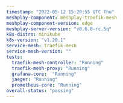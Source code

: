```yaml
---
timestamp: "2022-05-12 15:20:55 UTC Thu"
meshplay-component: meshplay-traefik-mesh
meshplay-component-version: edge
meshplay-server-version: "v0.6.0-rc.5q"
k8s-distro: minikube
k8s-version: "v1.20.1"
service-mesh: traefik-mesh
service-mesh-version: ""
tests:
  traefik-mesh-controller: "Running"
  traefik-mesh-proxy: "Running"
  grafana-core:  "Running"
  jaeger: "Running"
  prometheus-core: "Running" 
overall-status: "passing"
---
```

